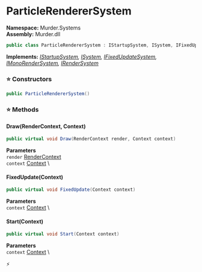 # ParticleRendererSystem

**Namespace:** Murder.Systems \
**Assembly:** Murder.dll

```csharp
public class ParticleRendererSystem : IStartupSystem, ISystem, IFixedUpdateSystem, IMonoRenderSystem, IRenderSystem
```

**Implements:** _[IStartupSystem](/Bang/Systems/IStartupSystem.html), [ISystem](/Bang/Systems/ISystem.html), [IFixedUpdateSystem](/Bang/Systems/IFixedUpdateSystem.html), [IMonoRenderSystem](/Murder/Core/Graphics/IMonoRenderSystem.html), [IRenderSystem](/Bang/Systems/IRenderSystem.html)_

### ⭐ Constructors
```csharp
public ParticleRendererSystem()
```

### ⭐ Methods
#### Draw(RenderContext, Context)
```csharp
public virtual void Draw(RenderContext render, Context context)
```

**Parameters** \
`render` [RenderContext](/Murder/Core/Graphics/RenderContext.html) \
`context` [Context](/Bang/Contexts/Context.html) \

#### FixedUpdate(Context)
```csharp
public virtual void FixedUpdate(Context context)
```

**Parameters** \
`context` [Context](/Bang/Contexts/Context.html) \

#### Start(Context)
```csharp
public virtual void Start(Context context)
```

**Parameters** \
`context` [Context](/Bang/Contexts/Context.html) \



⚡